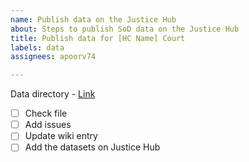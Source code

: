 ```yaml
---
name: Publish data on the Justice Hub
about: Steps to publish SoD data on the Justice Hub
title: Publish data for [HC Name] Court
labels: data
assignees: apoorv74

---
```


Data directory - [Link]()

- [ ] Check file
- [ ] Add issues
- [ ] Update wiki entry
- [ ] Add the datasets on Justice Hub
